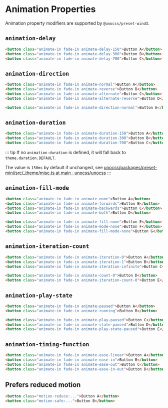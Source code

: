 # Animation Properties

Animation property modifiers are supported by `@unocss/preset-wind3`.

## `animation-delay`

```html
<button class="animate-in fade-in animate-delay-150">Button A</button>
<button class="animate-in fade-in animate-delay-300">Button B</button>
<button class="animate-in fade-in animate-delay-700">Button C</button>
```

## `animation-direction`

```html
<button class="animate-in fade-in animate-normal">Button A</button>
<button class="animate-in fade-in animate-reverse">Button B</button>
<button class="animate-in fade-in animate-alternate">Button C</button>
<button class="animate-in fade-in animate-alternate-reverse">Button D</button>

<button class="animate-in fade-in animate-direction-normal">Button E</button>
```

## `animation-duration`

```html
<button class="animate-in fade-in animate-duration-150">Button A</button>
<button class="animate-in fade-in animate-duration-300">Button B</button>
<button class="animate-in fade-in animate-duration-700">Button C</button>
```

::: tip
If no `animation-duration` is defined, it will fall back to `theme.duration.DEFAULT`.

The value is `150ms` by default if unchanged, see [unocss/packages/preset-mini/src/\_theme/misc.ts at main · unocss/unocss](https://github.com/unocss/unocss/blob/efdc358897a308323e1d943dd0f7c13e344e1495/packages/preset-mini/src/_theme/misc.ts#L37)
:::

## `animation-fill-mode`

```html
<button class="animate-in fade-in animate-none">Button A</button>
<button class="animate-in fade-in animate-forwards">Button B</button>
<button class="animate-in fade-in animate-backwards">Button C</button>
<button class="animate-in fade-in animate-both">Button D</button>

<button class="animate-in fade-in animate-fill-none">Button E</button>
<button class="animate-in fade-in animate-mode-none">Button F</button>
<button class="animate-in fade-in animate-fill-mode-none">Button G</button>
```

## `animation-iteration-count`

```html
<button class="animate-in fade-in animate-iteration-0">Button A</button>
<button class="animate-in fade-in animate-iteration-1">Button B</button>
<button class="animate-in fade-in animate-iteration-infinite">Button C</button>

<button class="animate-in fade-in animate-count-0">Button D</button>
<button class="animate-in fade-in animate-iteration-count-0">Button E</button>
```

## `animation-play-state`

```html
<button class="animate-in fade-in animate-paused">Button A</button>
<button class="animate-in fade-in animate-running">Button B</button>

<button class="animate-in fade-in animate-play-paused">Button C</button>
<button class="animate-in fade-in animate-state-paused">Button D</button>
<button class="animate-in fade-in animate-play-state-paused">Button E</button>
```

## `animation-timing-function`

```html
<button class="animate-in fade-in animate-ease-linear">Button A</button>
<button class="animate-in fade-in animate-ease-in">Button B</button>
<button class="animate-in fade-in animate-ease-out">Button C</button>
<button class="animate-in fade-in animate-ease-in-out">Button D</button>
```

## Prefers reduced motion

```html
<button class="motion-reduce:...">Button A</button>
<button class="motion-safe:...">Button B</button>
```
